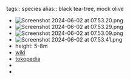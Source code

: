 tags:: species
alias:: black tea-tree, mock olive

- ![Screenshot 2024-06-02 at 07.53.20.png](https://peach-geographical-bat-397.mypinata.cloud/ipfs/QmYzirokM9CWGWRZM9hRKZXcZqxfesTzb2M7yWcJ78QHgT)
- ![Screenshot 2024-06-02 at 07.53.29.png](https://peach-geographical-bat-397.mypinata.cloud/ipfs/QmVGmhfiMYXCkcLEP3rPZsT7m8cZ7iGfGk8vNBijA1PEqN)
- ![Screenshot 2024-06-02 at 07.53.09.png](https://peach-geographical-bat-397.mypinata.cloud/ipfs/QmaQF4NEUfhEtfh2BoHbonMtwdnM7SPboQrEQvKSvGenLU)
- ![Screenshot 2024-06-02 at 07.53.41.png](https://peach-geographical-bat-397.mypinata.cloud/ipfs/QmSxPqLaneGd3Wuq1TGXMiNuqfuderMDP5ZMdCbAggtNnr)
- height: 5-8m
- [wiki](https://en.wikipedia.org/wiki/Melaleuca_bracteata)
- [tokopedia](https://www.tokopedia.com/tokobunganusantara/tanaman-hias-melaleuca-bracteata?extParam=ivf%3Dfalse%26src%3Dsearch)
-
-